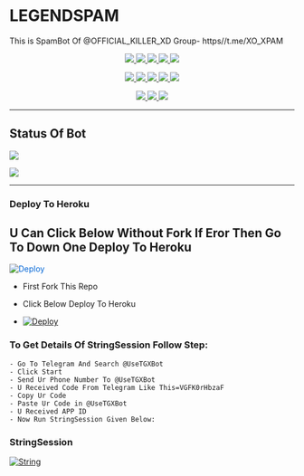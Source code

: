 # LEGENDSPAM
This is SpamBot Of @OFFICIAL_KILLER_XD Group- https//t.me/XO_XPAM

<p align="center">
<a href="https://github.com/LEGEND-OS/LEGENDSPAM" alt="GitHub closed issues"> <img src="https://img.shields.io/github/issues-closed-raw/LEGEND-OS/LEGENDSPAM?style=flat&logo=github&color=success" /> </a>
<a href="https://github.com/LEGEND-OS/LEGENDSPAM/graphs/contributors" alt="GitHub contributors"> <img src="https://img.shields.io/github/contributors/LEGEND-OS/LEGENDSPAM?style=flat&logo=github" /> </a>
<a href="https://github.com/LEGEND-OS/LEGENDSPAM/network/members" alt="GitHub forks"> <img src="https://img.shields.io/github/forks/LEGEND-OS/LEGENDSPAM?label=Forks&logo=github" /> </a>
<a href="https://github.com/LEGEND-OS/LEGENDSPAM" alt="GitHub closed pull requests"> <img src="https://img.shields.io/github/issues-pr-closed-raw/LEGEND-OS/LEGENDSPAM?color=success" /> </a>
<a href="https://github.com/LEGEND-OS/LEGENDSPAM" alt="GitHub issues"> <img src="https://img.shields.io/github/issues-raw/LEGEND-OS/LEGENDSPAM?style=flat&logo=github&color=yellow" /> </a>
</p>
<p align="center">
<a href="https://github.com/LEGEND-OS/LEGENDSPAM" alt="GitHub release (latest by date including pre-releases)"> <img src="https://img.shields.io/github/v/release/LEGEND-OS/LEGENDSPAM?include_prereleases?style=flat&logo=github" /> </a>
<a href="https://www.python.org/" alt="made-with-python"> <img src="https://img.shields.io/badge/Made%20with-Python-1f425f.svg?style=flat&logo=python&color=blue" /> </a>
<a href="https://github.com/LEGEND-OS/LEGENDSPAM" alt="Docker!"> <img src="https://aleen42.github.io/badges/src/docker.svg" /> </a>
<a href="https://github.com/LEGEND-OS/LEGENDSPAM" alt="GitHub repo size"> <img src="https://img.shields.io/github/repo-size/LEGEND-OS/LEGENDSPAM" /> </a>
<a href="https://github.com/LEGEND-OS/LEGENDSPAM/blob/master/LICENSE" alt="GPLv3 license"> <img src="https://img.shields.io/badge/License-GPLv3-blue.svg" /> </a>
</p>
<p align="center">
<a href="https://t.me/Legend_Userbot" alt="Telegram!"> <img src="https://aleen42.github.io/badges/src/telegram.svg" /> </a>
<a href="https://github.com/LEGEND-OS/LEGENDSPAM/graphs/commit-activity" alt="Maintenance"> <img src="https://img.shields.io/badge/Maintained%3F-yes-green.svg" /> </a>
<a href="https://makeapullrequest.com" alt="PRs Welcome"> <img src="https://img.shields.io/badge/PRs-welcome-brightgreen.svg?style=flat-square" /> </a>
</p>

------------
## Status Of Bot 

<p align="left">
    <a href="https://github.com/LEGEND-OS/LEGENDSPAM/network/members"><img src="https://img.shields.io/github/forks/LEGEND-OS/LEGENDSPAM?label=Forks&logoColor=Black&style=social"></a><p align="left"><a href="https://github.com/LEGEND-OS/LEGENDSPAM/stargazers"><img src="https://img.shields.io/github/stars/LEGEND-OS/LEGENDSPAM?logoColor=Blue&style=social"></a><p align="left"><a href="https://github.com/LEGEND-OS/LEGENDSPAM"></a><p align="left"><a href="https://github.com/LEGEND-OS/LEGENDSPAM?"></a>



------------
<h3> Deploy To Heroku </h3>

## U Can Click Below Without Fork If Eror Then Go To Down One Deploy To Heroku

<a href="https://dashboard.heroku.com/new?button-url=https%3A%2F%2Fgithub.com%2FLEGENDBOYOP%2FLEGENDSPAM&template=https%3A%2F%2Fgithub.com%2FLEGENDBOYOP%2FLEGENDSPAM" rel="nofollow" style="background-color: initial; box-sizing: border-box; color: #0366d6; text-decoration-line: none;"><img alt="Deploy" data-canonical-src="https://www.herokucdn.com/deploy/button.svg" src="https://camo.githubusercontent.com/83b0e95b38892b49184e07ad572c94c8038323fb/68747470733a2f2f7777772e6865726f6b7563646e2e636f6d2f6465706c6f792f627574746f6e2e737667" style="border-style: none; box-sizing: initial; max-width: 100%;" /></a></div>
</a>


- First Fork This Repo

- Click Below Deploy To Heroku

- [![Deploy](https://telegra.ph/file/1ded5ead2f8cc5828897a.jpg)](https://heroku.com/deploy/)


### To Get Details Of StringSession Follow Step: 

    - Go To Telegram And Search @UseTGXBot
    - Click Start
    - Send Ur Phone Number To @UseTGXBot
    - U Received Code From Telegram Like This=VGFK0rHbzaF
    - Copy Ur Code
    - Paste Ur Code in @UseTGXBot
    - U Received APP ID
    - Now Run StringSession Given Below:
   

### StringSession

[![String](https://telegra.ph/file/a6bca4695a54de983c015.jpg)](https://replit.com/@KrishnaJaiswal1/LEGENDSPAM#main.py) 
